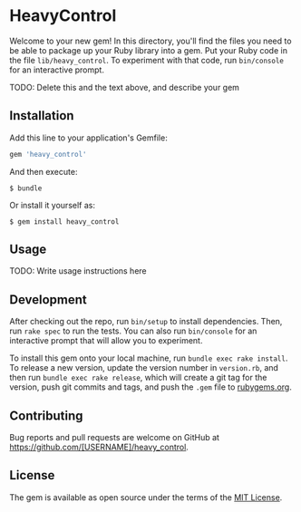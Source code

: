 # HeavyControl

Welcome to your new gem! In this directory, you'll find the files you need to be able to package up your Ruby library into a gem. Put your Ruby code in the file `lib/heavy_control`. To experiment with that code, run `bin/console` for an interactive prompt.

TODO: Delete this and the text above, and describe your gem

## Installation

Add this line to your application's Gemfile:

```ruby
gem 'heavy_control'
```

And then execute:

    $ bundle

Or install it yourself as:

    $ gem install heavy_control

## Usage

TODO: Write usage instructions here

## Development

After checking out the repo, run `bin/setup` to install dependencies. Then, run `rake spec` to run the tests. You can also run `bin/console` for an interactive prompt that will allow you to experiment.

To install this gem onto your local machine, run `bundle exec rake install`. To release a new version, update the version number in `version.rb`, and then run `bundle exec rake release`, which will create a git tag for the version, push git commits and tags, and push the `.gem` file to [rubygems.org](https://rubygems.org).

## Contributing

Bug reports and pull requests are welcome on GitHub at https://github.com/[USERNAME]/heavy_control.


## License

The gem is available as open source under the terms of the [MIT License](http://opensource.org/licenses/MIT).

